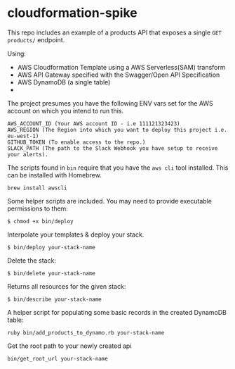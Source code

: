 # cloudformation-spike

This repo includes an example of a products API that exposes a single `GET products/` endpoint.

Using:
- AWS Cloudformation Template using a AWS Serverless(SAM) transform
- AWS API Gateway specified with the Swagger/Open API Specification
- AWS DynamoDB (a single table)
- 

The project presumes you have the following ENV vars set for the AWS account on which you intend to run this.

```
AWS_ACCOUNT_ID (Your AWS account ID - i.e 111121323423)
AWS_REGION (The Region into which you want to deploy this project i.e. eu-west-1)
GITHUB_TOKEN (To enable access to the repo.)
SLACK_PATH (The path to the Slack Webhook you have setup to receive your alerts).

```

The scripts found in `bin` require that you have the `aws cli` tool installed. This can be installed with Homebrew.
```
brew install awscli
```


Some helper scripts are included. You may need to provide executable permissions to them:

```
$ chmod +x bin/deploy
```


Interpolate your templates & deploy your stack.
```
$ bin/deploy your-stack-name
```


Delete the stack:
```
$ bin/delete your-stack-name
```


Returns all resources for the given stack:
```
$ bin/describe your-stack-name 
```


A helper script for populating some basic records in the created DynamoDB table:
```
ruby bin/add_products_to_dynamo.rb your-stack-name
```


Get the root path to your newly created api
```
bin/get_root_url your-stack-name
```




